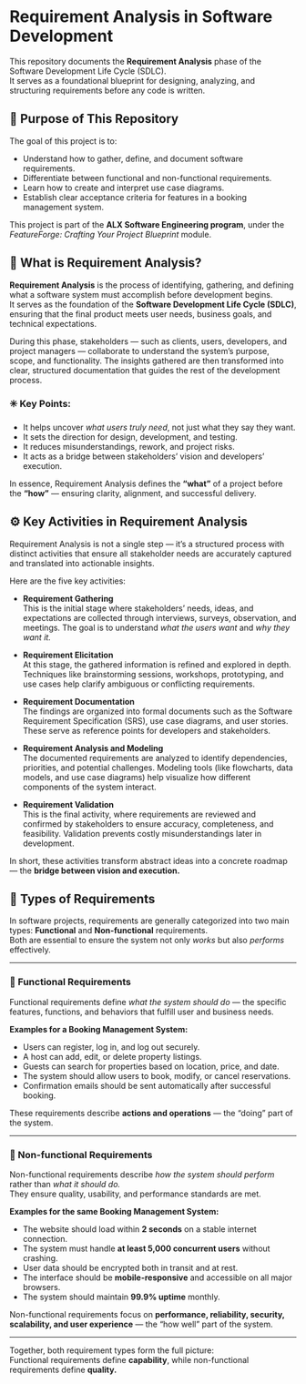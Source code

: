 # Requirement Analysis in Software Development

This repository documents the **Requirement Analysis** phase of the Software Development Life Cycle (SDLC).  
It serves as a foundational blueprint for designing, analyzing, and structuring requirements before any code is written.

## 📘 Purpose of This Repository
The goal of this project is to:
- Understand how to gather, define, and document software requirements.
- Differentiate between functional and non-functional requirements.
- Learn how to create and interpret use case diagrams.
- Establish clear acceptance criteria for features in a booking management system.

This project is part of the **ALX Software Engineering program**, under the *FeatureForge: Crafting Your Project Blueprint* module.

## 🧠 What is Requirement Analysis?

**Requirement Analysis** is the process of identifying, gathering, and defining what a software system must accomplish before development begins.  
It serves as the foundation of the **Software Development Life Cycle (SDLC)**, ensuring that the final product meets user needs, business goals, and technical expectations.

During this phase, stakeholders — such as clients, users, developers, and project managers — collaborate to understand the system’s purpose, scope, and functionality. The insights gathered are then transformed into clear, structured documentation that guides the rest of the development process.

### ✳️ Key Points:
- It helps uncover *what users truly need*, not just what they say they want.  
- It sets the direction for design, development, and testing.  
- It reduces misunderstandings, rework, and project risks.  
- It acts as a bridge between stakeholders’ vision and developers’ execution.

In essence, Requirement Analysis defines the **“what”** of a project before the **“how”** — ensuring clarity, alignment, and successful delivery.

## ⚙️ Key Activities in Requirement Analysis

Requirement Analysis is not a single step — it’s a structured process with distinct activities that ensure all stakeholder needs are accurately captured and translated into actionable insights.  

Here are the five key activities:

- **Requirement Gathering**  
  This is the initial stage where stakeholders’ needs, ideas, and expectations are collected through interviews, surveys, observation, and meetings. The goal is to understand *what the users want* and *why they want it.*

- **Requirement Elicitation**  
  At this stage, the gathered information is refined and explored in depth. Techniques like brainstorming sessions, workshops, prototyping, and use cases help clarify ambiguous or conflicting requirements.

- **Requirement Documentation**  
  The findings are organized into formal documents such as the Software Requirement Specification (SRS), use case diagrams, and user stories. These serve as reference points for developers and stakeholders.

- **Requirement Analysis and Modeling**  
  The documented requirements are analyzed to identify dependencies, priorities, and potential challenges. Modeling tools (like flowcharts, data models, and use case diagrams) help visualize how different components of the system interact.

- **Requirement Validation**  
  This is the final activity, where requirements are reviewed and confirmed by stakeholders to ensure accuracy, completeness, and feasibility. Validation prevents costly misunderstandings later in development.

In short, these activities transform abstract ideas into a concrete roadmap — the **bridge between vision and execution.**

## 🧩 Types of Requirements

In software projects, requirements are generally categorized into two main types: **Functional** and **Non-functional** requirements.  
Both are essential to ensure the system not only *works* but also *performs* effectively.

---

### 🔹 Functional Requirements

Functional requirements define *what the system should do* — the specific features, functions, and behaviors that fulfill user and business needs.

**Examples for a Booking Management System:**
- Users can register, log in, and log out securely.  
- A host can add, edit, or delete property listings.  
- Guests can search for properties based on location, price, and date.  
- The system should allow users to book, modify, or cancel reservations.  
- Confirmation emails should be sent automatically after successful booking.

These requirements describe **actions and operations** — the “doing” part of the system.

---

### 🔸 Non-functional Requirements

Non-functional requirements describe *how the system should perform* rather than *what it should do.*  
They ensure quality, usability, and performance standards are met.

**Examples for the same Booking Management System:**
- The website should load within **2 seconds** on a stable internet connection.  
- The system must handle **at least 5,000 concurrent users** without crashing.  
- User data should be encrypted both in transit and at rest.  
- The interface should be **mobile-responsive** and accessible on all major browsers.  
- The system should maintain **99.9% uptime** monthly.

Non-functional requirements focus on **performance, reliability, security, scalability, and user experience** — the “how well” part of the system.

---

Together, both requirement types form the full picture:  
Functional requirements define **capability**, while non-functional requirements define **quality.**

